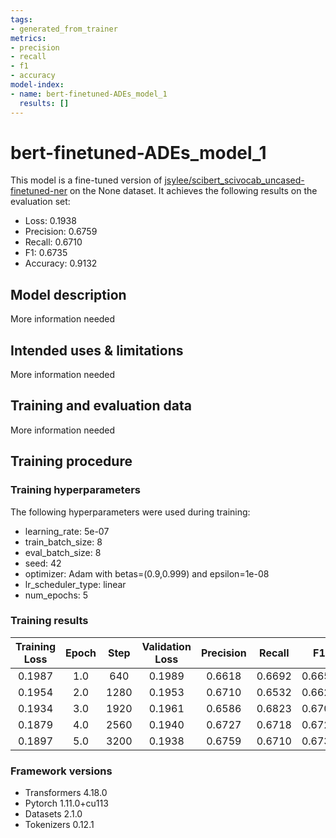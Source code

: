 ```yaml
---
tags:
- generated_from_trainer
metrics:
- precision
- recall
- f1
- accuracy
model-index:
- name: bert-finetuned-ADEs_model_1
  results: []
---
```


<!-- This model card has been generated automatically according to the information the Trainer had access to. You
should probably proofread and complete it, then remove this comment. -->

# bert-finetuned-ADEs_model_1

This model is a fine-tuned version of [jsylee/scibert_scivocab_uncased-finetuned-ner](https://huggingface.co/jsylee/scibert_scivocab_uncased-finetuned-ner) on the None dataset.
It achieves the following results on the evaluation set:
- Loss: 0.1938
- Precision: 0.6759
- Recall: 0.6710
- F1: 0.6735
- Accuracy: 0.9132

## Model description

More information needed

## Intended uses & limitations

More information needed

## Training and evaluation data

More information needed

## Training procedure

### Training hyperparameters

The following hyperparameters were used during training:
- learning_rate: 5e-07
- train_batch_size: 8
- eval_batch_size: 8
- seed: 42
- optimizer: Adam with betas=(0.9,0.999) and epsilon=1e-08
- lr_scheduler_type: linear
- num_epochs: 5

### Training results

| Training Loss | Epoch | Step | Validation Loss | Precision | Recall | F1     | Accuracy |
|:-------------:|:-----:|:----:|:---------------:|:---------:|:------:|:------:|:--------:|
| 0.1987        | 1.0   | 640  | 0.1989          | 0.6618    | 0.6692 | 0.6655 | 0.9116   |
| 0.1954        | 2.0   | 1280 | 0.1953          | 0.6710    | 0.6532 | 0.6620 | 0.9132   |
| 0.1934        | 3.0   | 1920 | 0.1961          | 0.6586    | 0.6823 | 0.6702 | 0.9120   |
| 0.1879        | 4.0   | 2560 | 0.1940          | 0.6727    | 0.6718 | 0.6722 | 0.9133   |
| 0.1897        | 5.0   | 3200 | 0.1938          | 0.6759    | 0.6710 | 0.6735 | 0.9132   |


### Framework versions

- Transformers 4.18.0
- Pytorch 1.11.0+cu113
- Datasets 2.1.0
- Tokenizers 0.12.1
